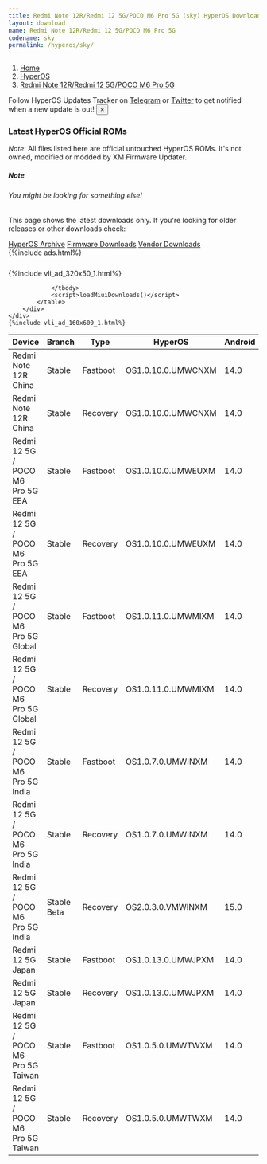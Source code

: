 ```yaml
---
title: Redmi Note 12R/Redmi 12 5G/POCO M6 Pro 5G (sky) HyperOS Downloads
layout: download
name: Redmi Note 12R/Redmi 12 5G/POCO M6 Pro 5G
codename: sky
permalink: /hyperos/sky/
---
```

<nav aria-label="breadcrumb">
    <ol class="breadcrumb">
        <li class="breadcrumb-item"><a href="/">Home</a></li>
        <li class="breadcrumb-item"><a href="/hyperos/">HyperOS</a></li>
        <li class="breadcrumb-item active" aria-current="page"><a href="/hyperos/sky/">Redmi Note 12R/Redmi 12 5G/POCO M6 Pro 5G</a></li>
    </ol>
</nav>
<div class="alert alert-primary alert-dismissible fade show" role="alert">
    Follow HyperOS Updates Tracker on <a href="https://t.me/MIUIUpdatesTracker" class="alert-link">Telegram</a>
     or <a href="https://twitter.com/MiFwUpdater" class="alert-link">Twitter</a> to get notified when a new update is out!
    <button type="button" class="close" data-dismiss="alert" aria-label="Close">
        <span aria-hidden="true">&times;</span>
    </button>
</div>

### Latest HyperOS Official ROMs
*Note*: All files listed here are official untouched HyperOS ROMs. It's not owned, modified or modded by XM Firmware Updater.
<div class="card">
  <div class="card-body">
    <h5 class="card-title">Note</h5>
    <h6 class="card-subtitle mb-2 text-muted">You might be looking for something else!</h6>
    <p class="card-text">This page shows the latest downloads only.
     If you're looking for older releases or other downloads check:</p>
    <a href="/archive/hyperos/sky/" class="card-link">HyperOS Archive</a>
    <a href="/firmware/sky/" class="card-link">Firmware Downloads</a>
    <a href="/vendor/sky/" class="card-link">Vendor Downloads</a>
  </div>
</div>
{%include ads.html%}
<div class="row justify-content-center">
    <div class="col-10">
        <div class="table-responsive-md" style="margin-top: 25px;">
            {%include vli_ad_320x50_1.html%}
            <table id="miui" class="display dt-responsive nowrap compact table table-striped table-hover table-sm">
                <thead class="thead-dark">
                    <tr>
                        <th data-ref="device">Device</th>
                        <th data-ref="branch">Branch</th>
                        <th data-ref="type">Type</th>
                        <th data-ref="miui">HyperOS</th>
                        <th data-ref="android">Android</th>
                        <th data-ref="size">Size</th>
                        <th data-ref="size">Date</th>
                        <th data-ref="link">Link</th>
                    </tr>
                </thead>
                <tbody>
                <tr><td>Redmi Note 12R China</td><td>Stable</td><td>Fastboot</td><td>OS1.0.10.0.UMWCNXM</td><td>14.0</td><td>6.2 GB</td><td>2024-10-17</td><td><a href="/hyperos/sky/stable/OS1.0.10.0.UMWCNXM/">Download</a></td></tr>
<tr><td>Redmi Note 12R China</td><td>Stable</td><td>Recovery</td><td>OS1.0.10.0.UMWCNXM</td><td>14.0</td><td>4.8 GB</td><td>2024-10-30</td><td><a href="/hyperos/sky/stable/OS1.0.10.0.UMWCNXM/">Download</a></td></tr>
<tr><td>Redmi 12 5G / POCO M6 Pro 5G EEA</td><td>Stable</td><td>Fastboot</td><td>OS1.0.10.0.UMWEUXM</td><td>14.0</td><td>7.0 GB</td><td>2024-10-17</td><td><a href="/hyperos/sky/stable/OS1.0.10.0.UMWEUXM/">Download</a></td></tr>
<tr><td>Redmi 12 5G / POCO M6 Pro 5G EEA</td><td>Stable</td><td>Recovery</td><td>OS1.0.10.0.UMWEUXM</td><td>14.0</td><td>4.5 GB</td><td>2024-10-27</td><td><a href="/hyperos/sky/stable/OS1.0.10.0.UMWEUXM/">Download</a></td></tr>
<tr><td>Redmi 12 5G / POCO M6 Pro 5G Global</td><td>Stable</td><td>Fastboot</td><td>OS1.0.11.0.UMWMIXM</td><td>14.0</td><td>7.5 GB</td><td>2024-10-11</td><td><a href="/hyperos/sky/stable/OS1.0.11.0.UMWMIXM/">Download</a></td></tr>
<tr><td>Redmi 12 5G / POCO M6 Pro 5G Global</td><td>Stable</td><td>Recovery</td><td>OS1.0.11.0.UMWMIXM</td><td>14.0</td><td>4.5 GB</td><td>2024-10-23</td><td><a href="/hyperos/sky/stable/OS1.0.11.0.UMWMIXM/">Download</a></td></tr>
<tr><td>Redmi 12 5G / POCO M6 Pro 5G India</td><td>Stable</td><td>Fastboot</td><td>OS1.0.7.0.UMWINXM</td><td>14.0</td><td>6.0 GB</td><td>2024-10-17</td><td><a href="/hyperos/sky/stable/OS1.0.7.0.UMWINXM/">Download</a></td></tr>
<tr><td>Redmi 12 5G / POCO M6 Pro 5G India</td><td>Stable</td><td>Recovery</td><td>OS1.0.7.0.UMWINXM</td><td>14.0</td><td>4.3 GB</td><td>2024-10-30</td><td><a href="/hyperos/sky/stable/OS1.0.7.0.UMWINXM/">Download</a></td></tr>
<tr><td>Redmi 12 5G / POCO M6 Pro 5G India</td><td>Stable Beta</td><td>Recovery</td><td>OS2.0.3.0.VMWINXM</td><td>15.0</td><td>4.6 GB</td><td>2024-12-05</td><td><a href="/hyperos/sky/stable beta/OS2.0.3.0.VMWINXM/">Download</a></td></tr>
<tr><td>Redmi 12 5G Japan</td><td>Stable</td><td>Fastboot</td><td>OS1.0.13.0.UMWJPXM</td><td>14.0</td><td>6.6 GB</td><td>2024-10-24</td><td><a href="/hyperos/sky/stable/OS1.0.13.0.UMWJPXM/">Download</a></td></tr>
<tr><td>Redmi 12 5G Japan</td><td>Stable</td><td>Recovery</td><td>OS1.0.13.0.UMWJPXM</td><td>14.0</td><td>4.4 GB</td><td>2024-11-14</td><td><a href="/hyperos/sky/stable/OS1.0.13.0.UMWJPXM/">Download</a></td></tr>
<tr><td>Redmi 12 5G / POCO M6 Pro 5G Taiwan</td><td>Stable</td><td>Fastboot</td><td>OS1.0.5.0.UMWTWXM</td><td>14.0</td><td>6.1 GB</td><td>2024-10-24</td><td><a href="/hyperos/sky/stable/OS1.0.5.0.UMWTWXM/">Download</a></td></tr>
<tr><td>Redmi 12 5G / POCO M6 Pro 5G Taiwan</td><td>Stable</td><td>Recovery</td><td>OS1.0.5.0.UMWTWXM</td><td>14.0</td><td>4.4 GB</td><td>2024-11-14</td><td><a href="/hyperos/sky/stable/OS1.0.5.0.UMWTWXM/">Download</a></td></tr>

                </tbody>
                <script>loadMiuiDownloads()</script>
            </table>
        </div>
    </div>
    {%include vli_ad_160x600_1.html%}
</div>
